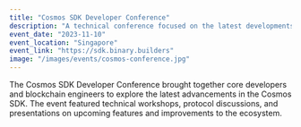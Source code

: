 ```yaml
---
title: "Cosmos SDK Developer Conference"
description: "A technical conference focused on the latest developments in Cosmos SDK, featuring hands-on workshops and deep dives into core protocol improvements."
event_date: "2023-11-10"
event_location: "Singapore"
event_link: "https://sdk.binary.builders"
image: "/images/events/cosmos-conference.jpg"
---
```


The Cosmos SDK Developer Conference brought together core developers and blockchain engineers to explore the latest advancements in the Cosmos SDK. The event featured technical workshops, protocol discussions, and presentations on upcoming features and improvements to the ecosystem. 